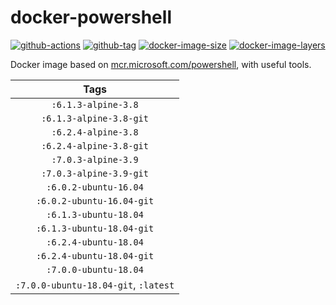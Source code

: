 # docker-powershell

[![github-actions](https://github.com/theohbrothers/docker-powershell/workflows/ci-master-pr/badge.svg)](https://github.com/theohbrothers/docker-powershell/actions)
[![github-tag](https://img.shields.io/github/tag/theohbrothers/docker-powershell)](https://github.com/theohbrothers/docker-powershell/releases/)
[![docker-image-size](https://img.shields.io/microbadger/image-size/theohbrothers/docker-powershell/latest)](https://hub.docker.com/r/theohbrothers/docker-powershell)
[![docker-image-layers](https://img.shields.io/microbadger/layers/theohbrothers/docker-powershell/latest)](https://hub.docker.com/r/theohbrothers/docker-powershell)

Docker image based on [mcr.microsoft.com/powershell](https://hub.docker.com/r/microsoft/powershell/), with useful tools.

| Tags |
|:-------:|
| `:6.1.3-alpine-3.8` |
| `:6.1.3-alpine-3.8-git` |
| `:6.2.4-alpine-3.8` |
| `:6.2.4-alpine-3.8-git` |
| `:7.0.3-alpine-3.9` |
| `:7.0.3-alpine-3.9-git` |
| `:6.0.2-ubuntu-16.04` |
| `:6.0.2-ubuntu-16.04-git` |
| `:6.1.3-ubuntu-18.04` |
| `:6.1.3-ubuntu-18.04-git` |
| `:6.2.4-ubuntu-18.04` |
| `:6.2.4-ubuntu-18.04-git` |
| `:7.0.0-ubuntu-18.04` |
| `:7.0.0-ubuntu-18.04-git`, `:latest` |
